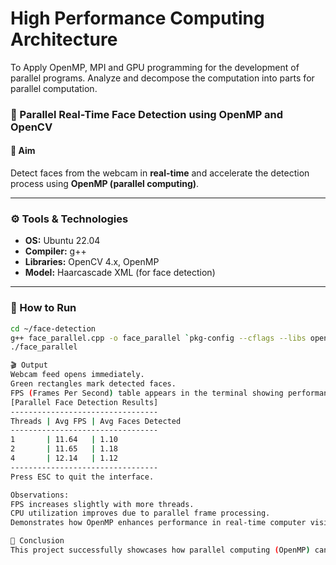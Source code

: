 #  High Performance Computing Architecture
To Apply OpenMP, MPI and GPU programming for the development of parallel programs.
Analyze and decompose the computation into parts for parallel computation.



### 🧠 Parallel Real-Time Face Detection using OpenMP and OpenCV

#### 🎯 Aim
Detect faces from the webcam in **real-time** and accelerate the detection process using **OpenMP (parallel computing)**.

---

### ⚙️ Tools & Technologies
- **OS:** Ubuntu 22.04  
- **Compiler:** g++  
- **Libraries:** OpenCV 4.x, OpenMP  
- **Model:** Haarcascade XML (for face detection)

---

### 🚀 How to Run
```bash
cd ~/face-detection
g++ face_parallel.cpp -o face_parallel `pkg-config --cflags --libs opencv4` -fopenmp
./face_parallel

🎬 Output
Webcam feed opens immediately.
Green rectangles mark detected faces.
FPS (Frames Per Second) table appears in the terminal showing performance for 1, 2, and 4 threads.
[Parallel Face Detection Results]
---------------------------------
Threads | Avg FPS | Avg Faces Detected
---------------------------------
1       | 11.64   | 1.10
2       | 11.65   | 1.18
4       | 12.14   | 1.12
---------------------------------
Press ESC to quit the interface.

Observations:
FPS increases slightly with more threads.
CPU utilization improves due to parallel frame processing.
Demonstrates how OpenMP enhances performance in real-time computer vision tasks.

🏁 Conclusion
This project successfully showcases how parallel computing (OpenMP) can boost the speed of real-time face detection using OpenCV.

